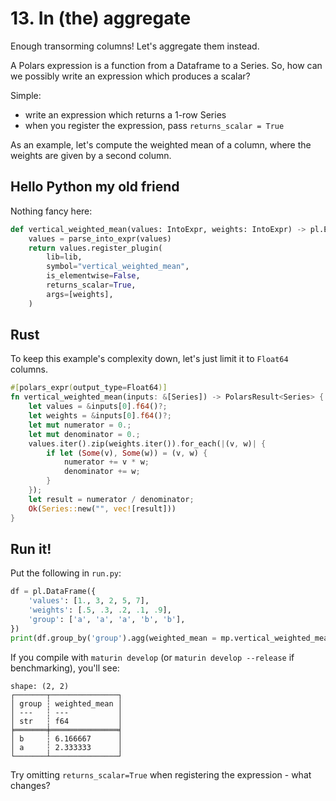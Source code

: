 # 13. In (the) aggregate

Enough transorming columns! Let's aggregate them instead.

A Polars expression is a function from a Dataframe to a Series. So,
how can we possibly write an expression which produces a scalar?

Simple:

- write an expression which returns a 1-row Series
- when you register the expression, pass `returns_scalar = True`

As an example, let's compute the weighted mean of a column, where
the weights are given by a second column.

## Hello Python my old friend

Nothing fancy here:

```python
def vertical_weighted_mean(values: IntoExpr, weights: IntoExpr) -> pl.Expr:
    values = parse_into_expr(values)
    return values.register_plugin(
        lib=lib,
        symbol="vertical_weighted_mean",
        is_elementwise=False,
        returns_scalar=True,
        args=[weights],
    )
```

## Rust

To keep this example's complexity down, let's just limit it to `Float64` columns.

```rust
#[polars_expr(output_type=Float64)]
fn vertical_weighted_mean(inputs: &[Series]) -> PolarsResult<Series> {
    let values = &inputs[0].f64()?;
    let weights = &inputs[0].f64()?;
    let mut numerator = 0.;
    let mut denominator = 0.;
    values.iter().zip(weights.iter()).for_each(|(v, w)| {
        if let (Some(v), Some(w)) = (v, w) {
            numerator += v * w;
            denominator += w;
        }
    });
    let result = numerator / denominator;
    Ok(Series::new("", vec![result]))
}
```

## Run it!

Put the following in `run.py`:

```python
df = pl.DataFrame({
    'values': [1., 3, 2, 5, 7],
    'weights': [.5, .3, .2, .1, .9],
    'group': ['a', 'a', 'a', 'b', 'b'],
})
print(df.group_by('group').agg(weighted_mean = mp.vertical_weighted_mean('values', 'weights')))
```

If you compile with `maturin develop` (or `maturin develop --release` if benchmarking), you'll see:

```
shape: (2, 2)
┌───────┬───────────────┐
│ group ┆ weighted_mean │
│ ---   ┆ ---           │
│ str   ┆ f64           │
╞═══════╪═══════════════╡
│ b     ┆ 6.166667      │
│ a     ┆ 2.333333      │
└───────┴───────────────┘
```

Try omitting `returns_scalar=True` when registering the expression - what changes?
